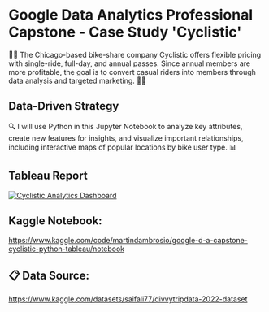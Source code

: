 # Google Data Analytics Professional Capstone - Case Study 'Cyclistic'

🚴‍♂️ The Chicago-based bike-share company Cyclistic offers flexible pricing with single-ride, full-day, and annual passes. Since annual members are more profitable, the goal is to convert casual riders into members through data analysis and targeted marketing. 🚴‍♂️

## Data-Driven Strategy

🔍 I will use Python in this Jupyter Notebook to analyze key attributes, create new features for insights, and visualize important relationships, including interactive maps of popular locations by bike user type. 📊

## Tableau Report

<div class='tableauPlaceholder' id='viz1741448428942' style='position: relative'><noscript><a href='#'><img alt='    Cyclistic Analytics Dashboard ' src='https:&#47;&#47;public.tableau.com&#47;static&#47;images&#47;Go&#47;GoogleCourseraCyclisticCase&#47;CyclisticAnalyticsDashboard&#47;1_rss.png' style='border: none' /></a></noscript><object class='tableauViz'  style='display:none;'><param name='host_url' value='https%3A%2F%2Fpublic.tableau.com%2F' /> <param name='embed_code_version' value='3' /> <param name='site_root' value='' /><param name='name' value='GoogleCourseraCyclisticCase&#47;CyclisticAnalyticsDashboard' /><param name='tabs' value='no' /><param name='toolbar' value='yes' /><param name='static_image' value='https:&#47;&#47;public.tableau.com&#47;static&#47;images&#47;Go&#47;GoogleCourseraCyclisticCase&#47;CyclisticAnalyticsDashboard&#47;1.png' /> <param name='animate_transition' value='yes' /><param name='display_static_image' value='yes' /><param name='display_spinner' value='yes' /><param name='display_overlay' value='yes' /><param name='display_count' value='yes' /><param name='language' value='es-ES' /></object></div>               

## Kaggle Notebook: 
https://www.kaggle.com/code/martindambrosio/google-d-a-capstone-cyclistic-python-tableau/notebook

## 📋 Data Source: 
https://www.kaggle.com/datasets/saifali77/divvytripdata-2022-dataset

